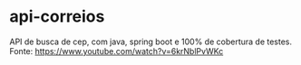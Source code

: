 # api-correios
API de busca de cep, com java, spring boot e 100% de cobertura de testes. Fonte: https://www.youtube.com/watch?v=6krNblPvWKc
